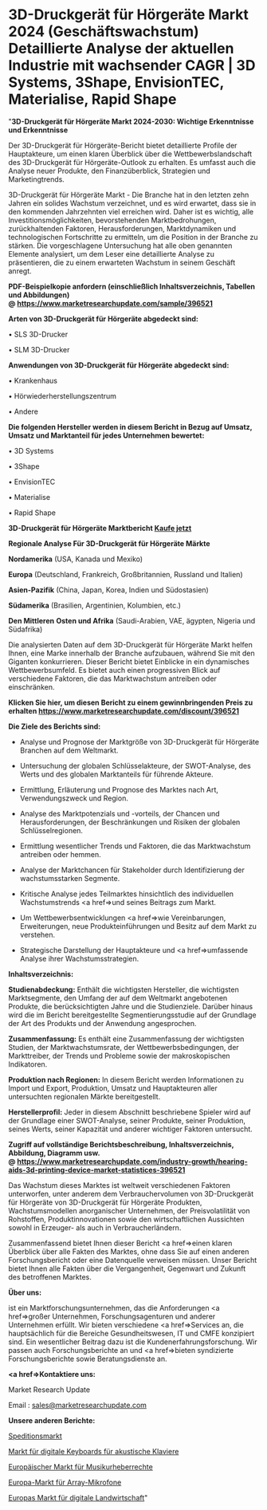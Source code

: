 # 3D-Druckgerät für Hörgeräte Markt 2024 (Geschäftswachstum) Detaillierte Analyse der aktuellen Industrie mit wachsender CAGR | 3D Systems, 3Shape, EnvisionTEC, Materialise, Rapid Shape

"<strong>3D-Druckgerät für Hörgeräte Markt 2024-2030: Wichtige Erkenntnisse und Erkenntnisse</strong>

Der 3D-Druckgerät für Hörgeräte-Bericht bietet detaillierte Profile der Hauptakteure, um einen klaren Überblick über die Wettbewerbslandschaft des 3D-Druckgerät für Hörgeräte-Outlook zu erhalten. Es umfasst auch die Analyse neuer Produkte, den Finanzüberblick, Strategien und Marketingtrends.

3D-Druckgerät für Hörgeräte Markt - Die Branche hat in den letzten zehn Jahren ein solides Wachstum verzeichnet, und es wird erwartet, dass sie in den kommenden Jahrzehnten viel erreichen wird. Daher ist es wichtig, alle Investitionsmöglichkeiten, bevorstehenden Marktbedrohungen, zurückhaltenden Faktoren, Herausforderungen, Marktdynamiken und technologischen Fortschritte zu ermitteln, um die Position in der Branche zu stärken. Die vorgeschlagene Untersuchung hat alle oben genannten Elemente analysiert, um dem Leser eine detaillierte Analyse zu präsentieren, die zu einem erwarteten Wachstum in seinem Geschäft anregt.

<strong><b>PDF-Beispielkopie anfordern (einschließlich Inhaltsverzeichnis, Tabellen und Abbildungen) @ </b></strong><strong><a href=https://www.marketresearchupdate.com/sample/396521><strong>https://www.marketresearchupdate.com/sample/396521</u></a></strong></strong>

<strong>Arten von 3D-Druckgerät für Hörgeräte abgedeckt sind:</strong>

• SLS 3D-Drucker

• SLM 3D-Drucker

<strong>Anwendungen von 3D-Druckgerät für Hörgeräte abgedeckt sind:</strong>

• Krankenhaus

• Hörwiederherstellungszentrum

• Andere

<strong>Die folgenden Hersteller werden in diesem Bericht in Bezug auf Umsatz, Umsatz und Marktanteil für jedes Unternehmen bewertet:</strong>

• 3D Systems

• 3Shape

• EnvisionTEC

• Materialise

• Rapid Shape

<strong>3D-Druckgerät für Hörgeräte Marktbericht <a href=https://www.marketresearchupdate.com/buynow/396521>Kaufe jetzt</a></strong>

<strong>Regionale Analyse Für 3D-Druckgerät für Hörgeräte Märkte</strong>

<strong>Nordamerika</strong> (USA, Kanada und Mexiko)

<strong>Europa</strong> (Deutschland, Frankreich, Großbritannien, Russland und Italien)

<strong>Asien-Pazifik</strong> (China, Japan, Korea, Indien und Südostasien)

<strong>Südamerika</strong> (Brasilien, Argentinien, Kolumbien, etc.)

<strong>Den Mittleren</strong> <strong>Osten und Afrika</strong> (Saudi-Arabien, VAE, ägypten, Nigeria und Südafrika)

Die analysierten Daten auf dem 3D-Druckgerät für Hörgeräte Markt helfen Ihnen, eine Marke innerhalb der Branche aufzubauen, während Sie mit den Giganten konkurrieren. Dieser Bericht bietet Einblicke in ein dynamisches Wettbewerbsumfeld. Es bietet auch einen progressiven Blick auf verschiedene Faktoren, die das Marktwachstum antreiben oder einschränken.

<strong>Klicken Sie hier, um diesen Bericht zu einem gewinnbringenden Preis zu erhalten
</strong><strong><a href=https://www.marketresearchupdate.com/discount/396521>https://www.marketresearchupdate.com/discount/396521</b></u></strong></a>

<strong>Die Ziele des Berichts sind:</strong>

- Analyse und Prognose der Marktgröße von 3D-Druckgerät für Hörgeräte Branchen auf dem Weltmarkt.

- Untersuchung der globalen Schlüsselakteure, der SWOT-Analyse, des Werts und des globalen Marktanteils für führende Akteure.

- Ermittlung, Erläuterung und Prognose des Marktes nach Art, Verwendungszweck und Region.

- Analyse des Marktpotenzials und -vorteils, der Chancen und Herausforderungen, der Beschränkungen und Risiken der globalen Schlüsselregionen.

- Ermittlung wesentlicher Trends und Faktoren, die das Marktwachstum antreiben oder hemmen.

- Analyse der Marktchancen für Stakeholder durch Identifizierung der wachstumsstarken Segmente.

- Kritische Analyse jedes Teilmarktes hinsichtlich des individuellen Wachstumstrends <a href=>und</a> seines Beitrags zum Markt.

- Um Wettbewerbsentwicklungen <a href=>wie</a> Vereinbarungen, Erweiterungen, neue Produkteinführungen und Besitz auf dem Markt zu verstehen.

- Strategische Darstellung der Hauptakteure und <a href=>umfas</a>sende Analyse ihrer Wachstumsstrategien.

<strong>Inhaltsverzeichnis:</strong>

<strong>Studienabdeckung:</strong> Enthält die wichtigsten Hersteller, die wichtigsten Marktsegmente, den Umfang der auf dem Weltmarkt angebotenen Produkte, die berücksichtigten Jahre und die Studienziele. Darüber hinaus wird die im Bericht bereitgestellte Segmentierungsstudie auf der Grundlage der Art des Produkts und der Anwendung angesprochen.

<strong>Zusammenfassung:</strong> Es enthält eine Zusammenfassung der wichtigsten Studien, der Marktwachstumsrate, der Wettbewerbsbedingungen, der Markttreiber, der Trends und Probleme sowie der makroskopischen Indikatoren.

<strong>Produktion nach Regionen:</strong> In diesem Bericht werden Informationen zu Import und Export, Produktion, Umsatz und Hauptakteuren aller untersuchten regionalen Märkte bereitgestellt.

<strong>Herstellerprofil:</strong> Jeder in diesem Abschnitt beschriebene Spieler wird auf der Grundlage einer SWOT-Analyse, seiner Produkte, seiner Produktion, seines Werts, seiner Kapazität und anderer wichtiger Faktoren untersucht.

<strong><b>Zugriff auf vollständige Berichtsbeschreibung, Inhaltsverzeichnis, Abbildung, Diagramm usw. @ </b></strong><strong><a href=https://www.marketresearchupdate.com/industry-growth/hearing-aids-3d-printing-device-market-statistices-396521>https://www.marketresearchupdate.com/industry-growth/hearing-aids-3d-printing-device-market-statistices-396521</a></strong>

Das Wachstum dieses Marktes ist weltweit verschiedenen Faktoren unterworfen, unter anderem dem Verbrauchervolumen von 3D-Druckgerät für Hörgeräte von 3D-Druckgerät für Hörgeräte Produkten, Wachstumsmodellen anorganischer Unternehmen, der Preisvolatilität von Rohstoffen, Produktinnovationen sowie den wirtschaftlichen Aussichten sowohl in Erzeuger- als auch in Verbraucherländern.

Zusammenfassend bietet Ihnen dieser Bericht <a href=>einen</a> klaren Überblick über alle Fakten des Marktes, ohne dass Sie auf einen anderen Forschungsbericht oder eine Datenquelle verweisen müssen. Unser Bericht bietet Ihnen alle Fakten über die Vergangenheit, Gegenwart und Zukunft des betroffenen Marktes.

<strong>Über uns:</strong>

 ist ein Marktforschungsunternehmen, das die Anforderungen <a href=>großer</a> Unternehmen, Forschungsagenturen und anderer Unternehmen erfüllt. Wir bieten verschiedene <a href=>Services</a> an, die hauptsächlich für die Bereiche Gesundheitswesen, IT und CMFE konzipiert sind. Ein wesentlicher Beitrag dazu ist die Kundenerfahrungsforschung. Wir passen auch Forschungsberichte an und <a href=>bieten</a> syndizierte Forschungsberichte sowie Beratungsdienste an.

<strong><a href=>Kontaktiere uns:</a></strong>

Market Research Update

Email : sales@marketresearchupdate.com

<strong>Unsere anderen Berichte:</strong>

<a href=https://www.linkedin.com/pulse/freight-forwarder-market-witness-huge-growth>Speditionsmarkt</a>

<a href=https://www.linkedin.com/pulse/acoustic-piano-digital-keyboards-market-2023>Markt für digitale Keyboards für akustische Klaviere</a>

<a href=https://www.linkedin.com/pulse/europe-music-copyright-market-2023-analysis-growth-drivers>Europäischer Markt für Musikurheberrechte</a>

<a href=https://www.linkedin.com/pulse/europe-array-microphone-market-2030-industry>Europa-Markt für Array-Mikrofone</a>

<a href=https://www.linkedin.com/pulse/europe-digital-agriculture-market-growth-8rkmf/>Europas Markt für digitale Landwirtschaft</a>"
